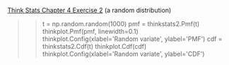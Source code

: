 [Think Stats Chapter 4 Exercise 2](http://greenteapress.com/thinkstats2/html/thinkstats2005.html#toc41) (a random distribution)


>> t = np.random.random(1000)
>> pmf = thinkstats2.Pmf(t)
>> thinkplot.Pmf(pmf, linewidth=0.1)
>> thinkplot.Config(xlabel='Random variate', ylabel='PMF')
>> cdf = thinkstats2.Cdf(t)
>> thinkplot.Cdf(cdf)
>> thinkplot.Config(xlabel='Random variate', ylabel='CDF')
